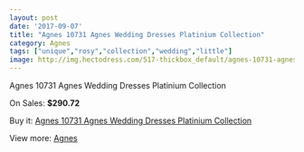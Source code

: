 ```yaml
---
layout: post
date: '2017-09-07'
title: "Agnes 10731 Agnes Wedding Dresses Platinium Collection"
category: Agnes
tags: ["unique","rosy","collection","wedding","little"]
image: http://img.hectodress.com/517-thickbox_default/agnes-10731-agnes-wedding-dresses-platinium-collection.jpg
---
```

Agnes 10731 Agnes Wedding Dresses Platinium Collection

On Sales: **$290.72**
<a href="https://www.hectodress.com/agnes/323-agnes-10731-agnes-wedding-dresses-platinium-collection.html"><amp-img layout="responsive" width="600" height="600" src="//img.hectodress.com/517-thickbox_default/agnes-10731-agnes-wedding-dresses-platinium-collection.jpg" alt="Agnes 10731 Agnes Wedding Dresses Platinium Collection 0" /></a>

Buy it: [Agnes 10731 Agnes Wedding Dresses Platinium Collection](https://www.hectodress.com/agnes/323-agnes-10731-agnes-wedding-dresses-platinium-collection.html "Agnes 10731 Agnes Wedding Dresses Platinium Collection")

View more: [Agnes](https://www.hectodress.com/6-agnes "Agnes")
